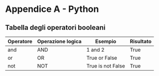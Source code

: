 # Appendice A - Python

## Tabella degli operatori booleani

| Operatore | Operazione logica | Esempio           | Risultato |
| --------- | ----------------- | ----------------- | --------- |
| and       | AND               | 1 and 2           | True      |
| or        | OR                | True or False     | True      |
| not       | NOT               | True is not False | True      |
